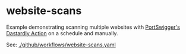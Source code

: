 # website-scans
Example demonstrating scanning multiple websites with [PortSwigger's Dastardly Action](https://github.com/PortSwigger/dastardly-github-action) on a schedule and manually.

See: [./github/workflows/website-scans.yaml](./github/workflows/website-scans.yaml)
